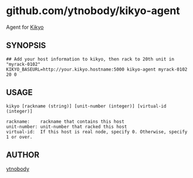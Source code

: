 # github.com/ytnobody/kikyo-agent

Agent for [Kikyo](https://github.com/ytnobody/Kikyo)

## SYNOPSIS

    ## Add your host information to kikyo, then rack to 20th unit in "myrack-0102"
    KIKYO_BASEURL=http://your.kikyo.hostname:5000 kikyo-agent myrack-0102 20 0

## USAGE

    kikyo [rackname (string)] [unit-number (integer)] [virtual-id (integer)]
    
    rackname:    rackname that contains this host
    unit-number: unit-number that racked this host
    virtual-id:  If this host is real node, specify 0. Otherwise, specify 1 or over.

## AUTHOR

[ytnobody](https://github.com/ytnobody)
